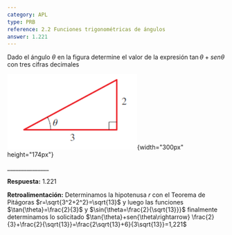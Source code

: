 ```yaml
---
category: APL
type: PRB
reference: 2.2 Funciones trigonométricas de ángulos
answer: 1.221
---
```


Dado el ángulo $\theta$ en la figura determine el valor de la expresión $\tan{\theta}+sen{\theta}$ con tres cifras decimales 

![](/assets/06.png){width="300px" height="174px"}

\_\_\_\_\_\_\_\_\_\_\_\_\_\_\_

**Respuesta:** 
1.221

**Retroalimentación:**
Determinamos la hipotenusa $r$ con el Teorema de Pitágoras $r=\sqrt{3^2+2^2}=\sqrt{13}$  y luego las funciones $\tan{\theta}=\frac{2}{3}$ y $\sin{\theta=\frac{2}{\sqrt{13}}}$ finalmente determinamos lo solicitado
$\tan{\theta}+sen{\theta\rightarrow} \frac{2}{3}+\frac{2}{\sqrt{13}}=\frac{2\sqrt{13}+6}{3\sqrt{13}}=1,221$

